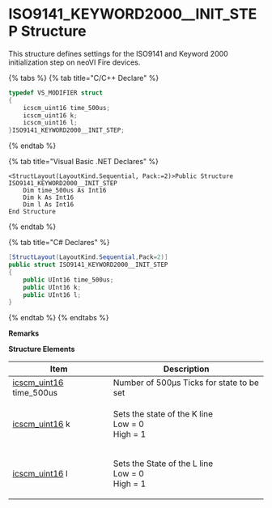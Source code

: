 # ISO9141\_KEYWORD2000\_\_INIT\_STEP Structure

This structure defines settings for the ISO9141 and Keyword 2000 initialization step on neoVI Fire devices.

{% tabs %}
{% tab title="C/C++ Declare" %}
```cpp
typedef VS_MODIFIER struct
{
    icscm_uint16 time_500us;
    icscm_uint16 k;
    icscm_uint16 l;
}ISO9141_KEYWORD2000__INIT_STEP;
```
{% endtab %}

{% tab title="Visual Basic .NET Declares" %}
```vbnet
<StructLayout(LayoutKind.Sequential, Pack:=2)>Public Structure ISO9141_KEYWORD2000__INIT_STEP
    Dim time_500us As Int16
    Dim k As Int16
    Dim l As Int16
End Structure
```
{% endtab %}

{% tab title="C# Declares" %}
```csharp
[StructLayout(LayoutKind.Sequential,Pack=2)]
public struct ISO9141_KEYWORD2000__INIT_STEP
{
    public UInt16 time_500us;
    public UInt16 k;
    public UInt16 l;
}
```
{% endtab %}
{% endtabs %}

**Remarks**

**Structure Elements**

| Item                                                       | Description                                                |
| ---------------------------------------------------------- | ---------------------------------------------------------- |
| [icscm\_uint16](../intrepid-api-data-types.md) time\_500us | Number of 500µs Ticks for state to be set                  |
| [icscm\_uint16](../intrepid-api-data-types.md) k           | <p>Sets the state of the K line<br>Low = 0<br>High = 1</p> |
| [icscm\_uint16](../intrepid-api-data-types.md) l           | <p>Sets the State of the L line<br>Low = 0<br>High = 1</p> |
